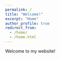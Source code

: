 ```yaml
---
permalink: /
title: "Welcome!"
excerpt: "Home"
author_profile: true
redirect_from: 
  - /home/
  - /home.html
---
```


Welcome to my website!

